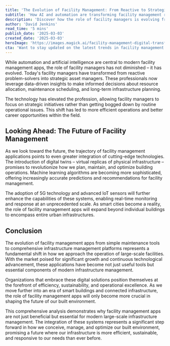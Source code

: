 ```yaml
---
title: 'The Evolution of Facility Management: From Reactive to Strategic Operations'
subtitle: 'How AI and automation are transforming facility management roles'
description: 'Discover how the role of facility managers is evolving from reactive problem-solvers to strategic asset managers, powered by AI and automation. Modern facility management applications are transforming how large-scale infrastructure is operated, maintained, and optimized.'
author: 'David Jenkins'
read_time: '5 mins'
publish_date: '2025-03-03'
created_date: '2025-03-03'
heroImage: 'https://images.magick.ai/facility-management-digital-transformation.jpg'
cta: 'Want to stay updated on the latest trends in facility management and smart infrastructure? Follow us on LinkedIn for exclusive insights and industry updates!'
---
```


While automation and artificial intelligence are central to modern facility management apps, the role of facility managers has not diminished – it has evolved. Today's facility managers have transformed from reactive problem-solvers into strategic asset managers. These professionals now leverage data-driven insights to make informed decisions about resource allocation, maintenance scheduling, and long-term infrastructure planning.

The technology has elevated the profession, allowing facility managers to focus on strategic initiatives rather than getting bogged down by routine operational issues. This shift has led to more efficient operations and better career opportunities within the field.

## Looking Ahead: The Future of Facility Management

As we look toward the future, the trajectory of facility management applications points to even greater integration of cutting-edge technologies. The introduction of digital twins – virtual replicas of physical infrastructure – promises to revolutionize how we plan, maintain, and optimize building operations. Machine learning algorithms are becoming more sophisticated, offering increasingly accurate predictions and recommendations for facility management.

The adoption of 5G technology and advanced IoT sensors will further enhance the capabilities of these systems, enabling real-time monitoring and response at an unprecedented scale. As smart cities become a reality, the role of facility management apps will expand beyond individual buildings to encompass entire urban infrastructures.

## Conclusion

The evolution of facility management apps from simple maintenance tools to comprehensive infrastructure management platforms represents a fundamental shift in how we approach the operation of large-scale facilities. With the market poised for significant growth and continuous technological advancement, these applications have become not just useful tools but essential components of modern infrastructure management.

Organizations that embrace these digital solutions position themselves at the forefront of efficiency, sustainability, and operational excellence. As we move further into an era of smart buildings and connected infrastructure, the role of facility management apps will only become more crucial in shaping the future of our built environment.

This comprehensive analysis demonstrates why facility management apps are not just beneficial but essential for modern large-scale infrastructure management. The integration of these systems represents a significant step forward in how we conceive, manage, and optimize our built environment, promising a future where our infrastructure is more efficient, sustainable, and responsive to our needs than ever before.